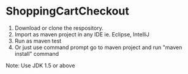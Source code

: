 # ShoppingCartCheckout

1. Download or clone the respository.
2. Import as maven project in any IDE ie. Eclipse, IntelliJ
3. Run as maven test
4. Or just use command prompt go to maven project and run "maven install" command

Note: Use JDK 1.5 or above